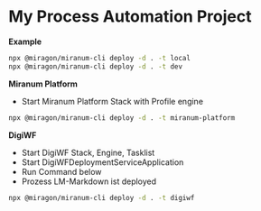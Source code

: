 # My Process Automation Project

**Example**

```bash
npx @miragon/miranum-cli deploy -d . -t local
npx @miragon/miranum-cli deploy -d . -t dev
```

**Miranum Platform**

- Start Miranum Platform Stack with Profile engine

```bash
npx @miragon/miranum-cli deploy -d . -t miranum-platform
```

**DigiWF**

- Start DigiWF Stack, Engine, Tasklist
- Start DigiWFDeploymentServiceApplication
- Run Command below
- Prozess LM-Markdown ist deployed

```bash
npx @miragon/miranum-cli deploy -d . -t digiwf
```
